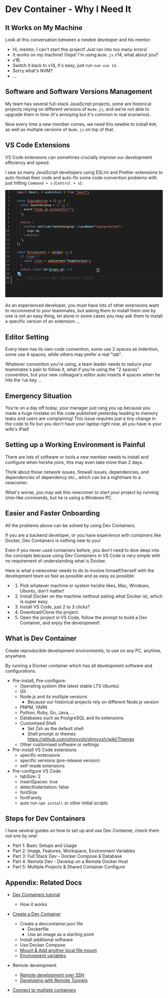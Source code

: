 # Dev Container - Why I Need It

## It Works on My Machine

Look at this conversation between a newbie developer and his mentor:

- Hi, mentor, I can't start this project! Just ran into too many errors!
- It works on my machine! Oops! I'm using `Node.js` v14, what about you?
- v18.
- Switch it back to v14, it's easy, just run `nvm use 14`.
- Sorry what's NVM?
- ...

## Software and Software Versions Management

My team has several full-stack JavaScript projects, some are historical projects relying on different versions of `Node.js`, and we're not able to upgrade them in time (it's annoying but it's common in real scenarios).

Now every time a new member comes, we need this newbie to install `NVM`, as well as multiple versions of `Node.js` on top of that.

## VS Code Extensions

VS Code extensions can sometimes crucially improve our development efficiency and speed.

I saw so many JavaScript developers using ESLint and Prettier extensions to auto-format their code and auto-fix some code convention problems with just hitting `Command + s` (`Control + s`):

![auto format](./images/auto-format-extension.gif)

As an experienced developer, you must have lots of other extensions want to recommend to your teammates, but asking them to install them one by one is not an easy thing, let alone in some cases you may ask them to install a specific version of an extension ...

## Editor Setting

Every team has its own code convention, some use 2 spaces as indention, some use 4 spaces, while others may prefer a real "tab".

Whatever convention you're using, a team leader needs to reduce your teammates's pain to follow it, what if you're using the "2 spaces" convention, but your new colleague's editor auto inserts 4 spaces when he hits the `Tab` key ...

## Emergency Situation

You're on a day off today, your manager just rang you up because you made a huge mistake on the code published yesterday leading to memory leaks and users are complaining! This issue requires just a tiny change in the code to fix but you don't have your laptop right now, all you have is your wife's iPad!

## Setting up a Working Environment is Painful

There are lots of software or tools a new member needs to install and configure when he/she joins, this may even take more than 2 days.

Think about those network issues, firewall issues, dependencies, and dependencies of dependency etc., which can be a nightmare to a newcomer.

What's worse, you may ask this newcomer to start your project by running Unix-like commands, but he is using a Windows PC.

## Easier and Faster Onboarding

All the problems above can be solved by using Dev Containers.

If you are a backend developer, or you have experience with containers like Docker, Dev Containers is nothing new to you!

Even if you never used containers before, you don't need to dive deep into the concepts because using Dev Containers in VS Code is very simple with no requirement of understanding what is Docker.

Here is what a newcomer needs to do to involve himself/herself with the development team as fast as possible and as easy as possible:

- 1. Pick whatever machine or system he/she likes, Mac, Windows, Ubuntu, don't matter!

- 2. Install Docker on the machine (without asking what Docker is), which is super easy.

- 3. Install VS Code, just 2 to 3 clicks?

- 4. Download/Clone the project.

- 5. Open the project in VS Code, follow the prompt to build a Dev Container, and enjoy the development!

## What is Dev Container

Create reproducible development environments, to use on any PC, anytime, anywhere.

By running a Docker container which has all development software and configurations.

- Pre-install, Pre-configure:
  - Operating system (the latest stable LTS Ubuntu)
  - Git
  - Node.js and its multiple versions
    - Because our historical projects rely on different Node.js version
  - PNPM, YARN
  - Python, Ruby, Go, Java, ...
  - Databases such as PostgreSQL and its extensions
  - Customised Shell
    - Set Zsh as the default shell
    - Shell prompt or themes <https://github.com/ohmyzsh/ohmyzsh/wiki/Themes>
  - Other customised software or settings
- Pre-install VS Code extensions
  - specific extensions
  - specific versions (pre-release version)
  - self-made extensions
- Pre-configure VS Code
  - tabSize: 2
  - insertSpaces: true
  - detectIndentation: false
  - fontSize
  - fontFamily
  - auto run `npm install` or other initial scripts

## Steps for Dev Containers

I have several guides on how to set up and use Dev Container, check them out one by one!

- Part 1: Basic Setups and Usage
- Part 2: Image, Features, Workspace, Environment Variables
- Part 3: Full Stack Dev - Docker Compose & Database
- Part 4: Remote Dev - Develop on a Remote Docker Host
- Part 5: Multiple Projects & Shared Container Configure

## Appendix: Related Docs

- [Dev Containers tutorial](https://code.visualstudio.com/docs/devcontainers/tutorial)
  - How it works

- [Create a Dev Container](https://code.visualstudio.com/docs/devcontainers/create-dev-container)
  - Create a devcontainer.json file
    - Dockerfile
    - Use an image as a starting point
  - Install additional software
  - Use Docker Compose
  - [Mount & Add another local file mount](https://code.visualstudio.com/remote/advancedcontainers/add-local-file-mount)
  - [Environment variables](https://code.visualstudio.com/remote/advancedcontainers/environment-variables)

- Remote development
  - [Remote development over SSH](https://code.visualstudio.com/docs/remote/ssh-tutorial)
  - [Developing with Remote Tunnels](https://code.visualstudio.com/docs/remote/tunnels)

- [Connect to multiple containers](https://code.visualstudio.com/remote/advancedcontainers/connect-multiple-containers)

